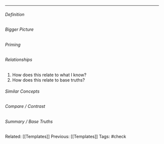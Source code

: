 ---
###### Definition
###### Bigger Picture
###### Priming
###### Relationships
1. How does this relate to what I know?
2. How does this relate to base truths?
###### Similar Concepts
###### Compare / Contrast
###### Summary / Base Truths


Related: [[Templates]]
Previous: [[Templates]]
Tags: #check 